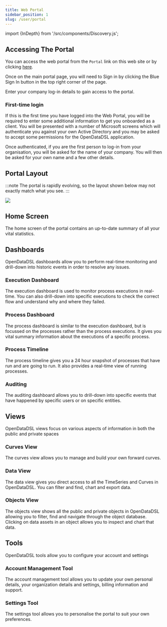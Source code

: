 ```yaml
---
title: Web Portal
sidebar_position: 1
slug: /user/portal
---
```

import {InDepth} from '/src/components/Discovery.js';

## Accessing The Portal
You can access the web portal from the `Portal` link on this web site or by clicking [here](https://portal.opendatadsl.com/).

Once on the main portal page, you will need to Sign in by clicking the Blue Sign In button in the top right corner of the page.

Enter your company log-in details to gain access to the portal.

### First-time login 
If this is the first time you have logged into the Web Portal, you will be required to enter some additional information to get you onboarded as a client.
You will be presented with a number of Microsoft screens which will authenticate you against your own Active Directory and you may be asked to accept some permissions for the OpenDataDSL application.

Once authenticated, if you are the first person to log-in from your organisation, you will be asked for the name of your company.
You will then be asked for your own name and a few other details. 

## Portal Layout
:::note
The portal is rapidly evolving, so the layout shown below may not exactly match what you see. 
:::

![](/img/portal/main_screen.png)

## Home Screen
The home screen of the portal contains an up-to-date summary of all your vital statistics. 

<InDepth href="/docs/user/portal/home" />

## Dashboards
OpenDataDSL dashboards allow you to perform real-time monitoring and drill-down into historic events in order to resolve any issues.

### Execution Dashboard
The execution dashboard is used to monitor process executions in real-time.
You can also drill-down into specific executions to check the correct flow and understand why and where they failed.

<InDepth href="/docs/user/portal/executions" />

### Process Dashboard
The process dashboard is similar to the execution dashboard, but is focussed on the processes rather than the process executions.
It gives you vital summary information about the executions of a specific process.

<InDepth href="/docs/user/portal/process" />

### Process Timeline
The process timeline gives you a 24 hour snapshot of processes that have run and are going to run.
It also provides a real-time view of running processes.

<InDepth href="/docs/user/portal/timeline" />

### Auditing
The auditing dashboard allows you to drill-down into specific events that have happened by specific users or on specific entities.

<InDepth href="/docs/user/portal/auditing" />

## Views
OpenDataDSL views focus on various aspects of information in both the public and private spaces

### Curves View
The curves view allows you to manage and build your own forward curves.

### Data View
The data view gives you direct access to all the TimeSeries and Curves in OpenDataDSL.
You can filter and find, chart and export data.

### Objects View
The objects view shows all the public and private objects in OpenDataDSL allowing you to filter, find and navigate through the object database.
Clicking on data assets in an object allows you to inspect and chart that data.

## Tools
OpenDataDSL tools allow you to configure your account and settings

### Account Management Tool
The account management tool allows you to update your own personal details, your organization details and settings, billing information and support.

### Settings Tool
The settings tool allows you to personalise the portal to suit your own preferences.